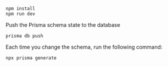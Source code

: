 ```
npm install
npm run dev
```

Push the Prisma schema state to the database

```
prisma db push
```

Each time you change the schema, run the following command:

```
npx prisma generate
```
